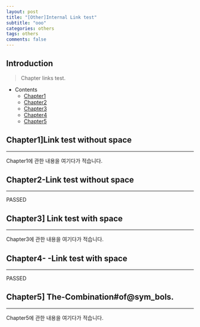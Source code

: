 ```yaml
---
layout: post
title: "[Other]Internal Link test"
subtitle: "ooo"
categories: others
tags: others
comments: false
---
```


## Introduction
> Chapter links test.

- Contents
	- [Chapter1](#chapter1]link-test-without-space)
	- [Chapter2](#chapter2-link-test-without-space)
	- [Chapter3](#chapter3]-link-test-with-space)
	- [Chapter4](#chapter4----link-test-with-space)
	- [Chapter5](#chapter5]-the-combination#of@sym_bols.)
  
## Chapter1]Link test without space
---
Chapter1에 관한 내용을 여기다가 적습니다.    



## Chapter2-Link test without space
---
PASSED



## Chapter3] Link test with space
---
Chapter3에 관한 내용을 여기다가 적습니다.  



## Chapter4-  -Link test with space
---
PASSED



## Chapter5] The-Combination#of@sym_bols.
---
Chapter5에 관한 내용을 여기다가 적습니다.  